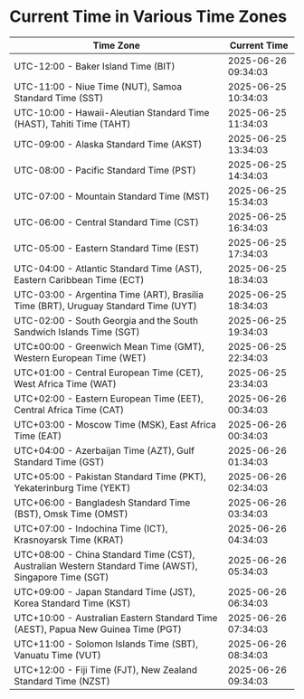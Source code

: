 # Current Time in Various Time Zones

| Time Zone | Current Time |
|-----------|--------------|
| UTC-12:00 - Baker Island Time (BIT) | 2025-06-26 09:34:03 |
| UTC-11:00 - Niue Time (NUT), Samoa Standard Time (SST) | 2025-06-25 10:34:03 |
| UTC-10:00 - Hawaii-Aleutian Standard Time (HAST), Tahiti Time (TAHT) | 2025-06-25 11:34:03 |
| UTC-09:00 - Alaska Standard Time (AKST) | 2025-06-25 13:34:03 |
| UTC-08:00 - Pacific Standard Time (PST) | 2025-06-25 14:34:03 |
| UTC-07:00 - Mountain Standard Time (MST) | 2025-06-25 15:34:03 |
| UTC-06:00 - Central Standard Time (CST) | 2025-06-25 16:34:03 |
| UTC-05:00 - Eastern Standard Time (EST) | 2025-06-25 17:34:03 |
| UTC-04:00 - Atlantic Standard Time (AST), Eastern Caribbean Time (ECT) | 2025-06-25 18:34:03 |
| UTC-03:00 - Argentina Time (ART), Brasília Time (BRT), Uruguay Standard Time (UYT) | 2025-06-25 18:34:03 |
| UTC-02:00 - South Georgia and the South Sandwich Islands Time (SGT) | 2025-06-25 19:34:03 |
| UTC±00:00 - Greenwich Mean Time (GMT), Western European Time (WET) | 2025-06-25 22:34:03 |
| UTC+01:00 - Central European Time (CET), West Africa Time (WAT) | 2025-06-25 23:34:03 |
| UTC+02:00 - Eastern European Time (EET), Central Africa Time (CAT) | 2025-06-26 00:34:03 |
| UTC+03:00 - Moscow Time (MSK), East Africa Time (EAT) | 2025-06-26 00:34:03 |
| UTC+04:00 - Azerbaijan Time (AZT), Gulf Standard Time (GST) | 2025-06-26 01:34:03 |
| UTC+05:00 - Pakistan Standard Time (PKT), Yekaterinburg Time (YEKT) | 2025-06-26 02:34:03 |
| UTC+06:00 - Bangladesh Standard Time (BST), Omsk Time (OMST) | 2025-06-26 03:34:03 |
| UTC+07:00 - Indochina Time (ICT), Krasnoyarsk Time (KRAT) | 2025-06-26 04:34:03 |
| UTC+08:00 - China Standard Time (CST), Australian Western Standard Time (AWST), Singapore Time (SGT) | 2025-06-26 05:34:03 |
| UTC+09:00 - Japan Standard Time (JST), Korea Standard Time (KST) | 2025-06-26 06:34:03 |
| UTC+10:00 - Australian Eastern Standard Time (AEST), Papua New Guinea Time (PGT) | 2025-06-26 07:34:03 |
| UTC+11:00 - Solomon Islands Time (SBT), Vanuatu Time (VUT) | 2025-06-26 08:34:03 |
| UTC+12:00 - Fiji Time (FJT), New Zealand Standard Time (NZST) | 2025-06-26 09:34:03 |
